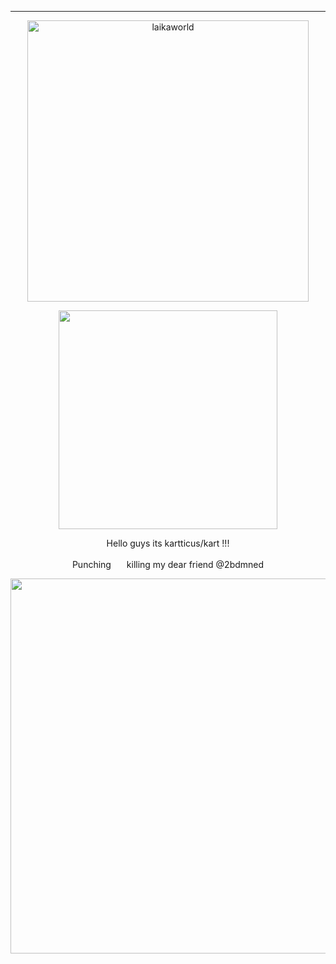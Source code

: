 ---

<p align="center">
    <img width="450" src="https://laikalaika.neocities.org/text.png" alt="laikaworld"> 

</p>


<p align="center">
<img width="350" src="https://github.com/kartticus/kartticus/assets/100049393/f796435b-d233-4716-ba9e-3f5714ff7814">
</p>



 
<p align="center">    
Hello guys its kartticus/kart !!!
</p>
<p align="center">    
Punching <img width=17 src="https://github.com/kartticus/kartticus/assets/100049393/0383ded6-2bd6-48b4-86fa-3213357dbc8d"> killing my dear friend @2bdmned
</p>


<p align="center">    
<img width=600 src="https://www.studio-aegis.com/uploads/1/0/3/8/10380626/001-divider-mid-red_orig.png">
</p>


